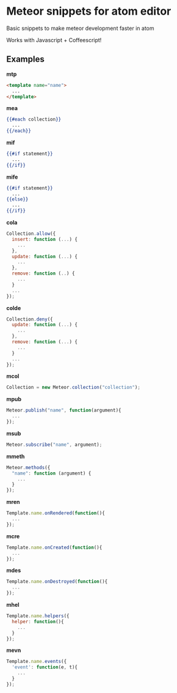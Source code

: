 # Meteor snippets for atom editor

Basic snippets to make meteor development faster in atom

Works with Javascript + Coffeescript!

## Examples

**mtp**

```html
<template name="name">
  ...
</template>
```

**mea**

```handlebars
{{#each collection}}
  ...
{{/each}}
```

**mif**

```handlebars
{{#if statement}}
  ...
{{/if}}
```

**mife**

```handlebars
{{#if statement}}
  ...
{{else}}
  ...
{{/if}}
```

**cola**

```javascript
Collection.allow({
  insert: function (...) {
    ...
  },
  update: function (...) {
    ...
  },
  remove: function (..) {
    ...
  }
  ...
});
```

**colde**

```javascript
Collection.deny({
  update: function (...) {
    ...
  },
  remove: function (...) {
    ...
  }
  ...
});
```

**mcol**

```javascript
Collection = new Meteor.collection("collection");
```

**mpub**

```javascript
Meteor.publish("name", function(argument){
  ...
});
```

**msub**

```javascript
Meteor.subscribe("name", argument);
```

**mmeth**
```javascript
Meteor.methods({
  "name": function (argument) {
    ...
  }
});
```

**mren**

```javascript
Template.name.onRendered(function(){
  ...
});
```

**mcre**

```javascript
Template.name.onCreated(function(){
  ...
});
```

**mdes**

```javascript
Template.name.onDestroyed(function(){
  ...
});
```

**mhel**

```javascript
Template.name.helpers({
  helper: function(){
    ...
  }
});
```

**mevn**

```javascript
Template.name.events({
  'event': function(e, t){
    ...
  }
});
```
